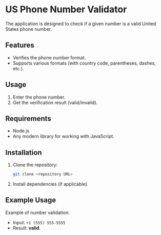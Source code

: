 
# US Phone Number Validator  

The application is designed to check if a given number is a valid United States phone number.  

## Features  
- Verifies the phone number format.  
- Supports various formats (with country code, parentheses, dashes, etc.).  

## Usage  
1. Enter the phone number.  
2. Get the verification result (valid/invalid).  

## Requirements  
- Node.js  
- Any modern library for working with JavaScript.  

## Installation  
1. Clone the repository:  
   ```bash
   git clone <repository URL>
   ```  
2. Install dependencies (if applicable).  

## Example Usage  
Example of number validation:  
- Input: `+1 (555) 555-5555`  
- Result: **valid**.  

